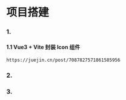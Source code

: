 # 项目搭建

### 1.

#### 1.1 Vue3 + Vite 封装 Icon 组件

```
https://juejin.cn/post/7087827571861585956
```

### 2.

### 3.
